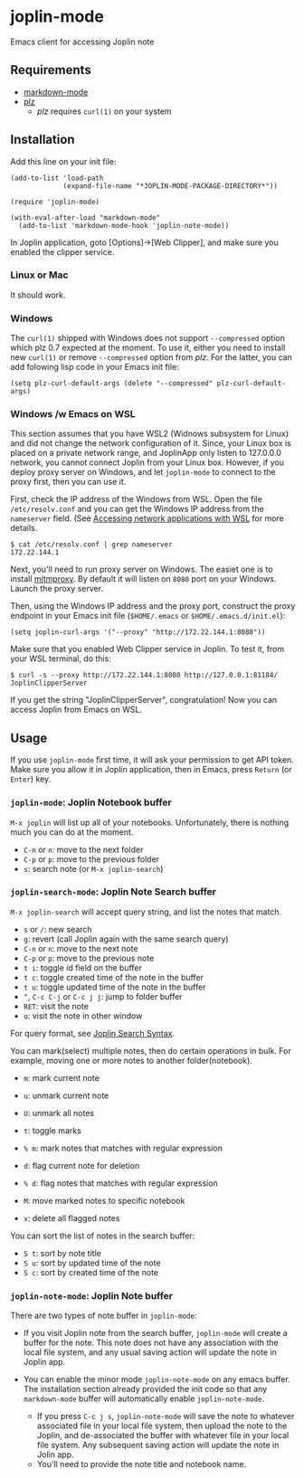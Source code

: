 # joplin-mode
Emacs client for accessing Joplin note

## Requirements

- [markdown-mode](https://github.com/jrblevin/markdown-mode)
- [plz](https://github.com/alphapapa/plz.el)
  - *plz* requires `curl(1)` on your system

## Installation

Add this line on your init file:

    (add-to-list 'load-path 
                 (expand-file-name "*JOPLIN-MODE-PACKAGE-DIRECTORY*"))

    (require 'joplin-mode)
    
    (with-eval-after-load "markdown-mode"
      (add-to-list 'markdown-mode-hook 'joplin-note-mode))

In Joplin application, goto [Options]->[Web Clipper], and make sure you
enabled the clipper service.

### Linux or Mac
It should work.

### Windows
The `curl(1)` shipped with Windows does not support `--compressed` option which plz 0.7 expected at the moment.  To use it, either you need to install new `curl(1)` or remove `--compressed` option from *plz*.  For the latter, you can add folowing lisp code in your Emacs init file:

    (setq plz-curl-default-args (delete "--compressed" plz-curl-default-args)
    
### Windows /w Emacs on WSL

This section assumes that you have WSL2 (Widnows subsystem for Linux) and did not change the network configuration of it.   Since, your Linux box is placed on a private network range, and JoplinApp only listen to 127.0.0.0 network, you cannot connect Joplin from your Linux box.  However, if you deploy proxy server on Windows, and let `joplin-mode` to connect to the proxy first, then you can use it.

First, check the IP address of the Windows from WSL.  Open the file `/etc/resolv.conf` and you can get the Windows IP address from the `nameserver` field.  (See [Accessing network applications with WSL](https://learn.microsoft.com/en-us/windows/wsl/networking) for more details.

    $ cat /etc/resolv.conf | grep nameserver
    172.22.144.1

Next, you'll need to run proxy server on Windows.  The easiet one is to install [mitmproxy](https://mitmproxy.org/).  By default it will listen on `8080` port on your Windows.  Launch the proxy server.

Then, using the Windows IP address and the proxy port, construct the proxy endpoint in your Emacs init file (`$HOME/.emacs` or `$HOME/.emacs.d/init.el`):

    (setq joplin-curl-args '("--proxy" "http://172.22.144.1:8080"))

Make sure that you enabled Web Clipper service in Joplin.  To test it, from your WSL terminal, do this:

    $ curl -s --proxy http://172.22.144.1:8080 http://127.0.0.1:81184/
    JoplinClipperServer

If you get the string "JoplinClipperServer", congratulation!  Now you can access Joplin from Emacs on WSL.
    
## Usage

If you use `joplin-mode` first time, it will ask your permission to
get API token.  Make sure you allow it in Joplin application, then in
Emacs, press `Return` (or `Enter`) key.


### `joplin-mode`: Joplin Notebook buffer 

`M-x joplin` will list up all of your notebooks.  Unfortunately, there is nothing much you can do at the moment.


- `C-n` or `n`: move to the next folder
- `C-p` or `p`: move to the previous folder 
- `s`: search note (or `M-x joplin-search`)

### `joplin-search-mode`: Joplin Note Search buffer

`M-x joplin-search` will accept query string, and list the notes that match.

- `s` or `/`: new search
- `g`: revert (call Joplin again with the same search query)
- `C-n` or `n`: move to the next note
- `C-p` or `p`: move to the previous note
- `t i`: toggle id field on the buffer
- `t c`: toggle created time of the note in the buffer
- `t u`: toggle updated time of the note in the buffer
- `^`, `C-c C-j` or `C-c j j`: jump to folder buffer
- `RET`: visit the note
- `o`: visit the note in other window

For query format, see [Joplin Search Syntax](https://discourse.joplinapp.org/t/search-syntax-documentation/9110).

You can mark(select) multiple notes, then do certain operations in
bulk.  For example, moving one or more notes to another
folder(notebook).

- `m`: mark current note
- `u`: unmark current note
- `U`: unmark all notes
- `t`: toggle marks
- `% m`: mark notes that matches with regular expression

- `d`: flag current note for deletion
- `% d`: flag notes that matches with regular expression

- `M`: move marked notes to specific notebook
- `x`: delete all flagged notes

You can sort the list of notes in the search buffer:

- `S t`: sort by note title 
- `S u`: sort by updated time of the note
- `S c`: sort by created time of the note


### `joplin-note-mode`: Joplin Note buffer

There are two types of note buffer in `joplin-mode`:

- If you visit Joplin note from the search buffer, `joplin-mode` will create a buffer for the note.  This note does not have any association with the local file system, and any usual saving action will update the note in Joplin app.

- You can enable the minor mode `joplin-note-mode` on any emacs buffer.  The installation section already provided the init code so that any `markdown-mode` buffer will automatically enable `joplin-note-mode`. 
  - If you press `C-c j s`, `joplin-note-mode` will save the note to whatever associated file in your local file system, then upload the note to the Joplin, and de-associated the buffer with whatever file in your local file system.  Any subsequent saving action will update the note in Jolin app.
  - You'll need to provide the note title and notebook name.
 

